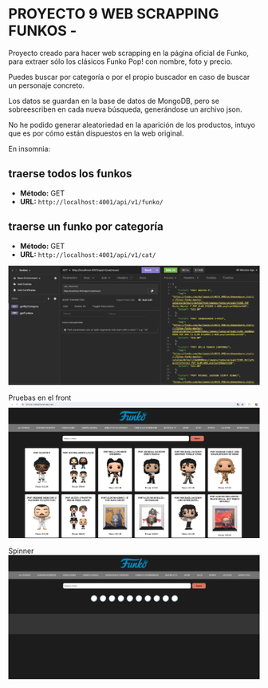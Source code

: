 # PROYECTO 9 WEB SCRAPPING FUNKOS -

Proyecto creado para hacer web scrapping en la página oficial de Funko, para extraer sólo los clásicos Funko Pop! con nombre, foto y precio.

Puedes buscar por categoría o por el propio buscador en caso de buscar un personaje concreto.

Los datos se guardan en la base de datos de MongoDB, pero se sobreescriben en cada nueva búsqueda, generándose un archivo json.

No he podido generar aleatoriedad en la aparición de los productos, intuyo que es por cómo están dispuestos en la web original.

En insomnia:

## traerse todos los funkos

- **Método:** GET
- **URL:** `http://localhost:4001/api/v1/funko/`

## traerse un funko por categoría

- **Método:** GET
- **URL:** `http://localhost:4001/api/v1/cat/`

![captura a Insomnia](/front/pics/foto1.png)

Pruebas en el front
![captura a Insomnia](/front/pics/foto2.png)

Spinner
![spinner](/front/pics/spinner.png)
